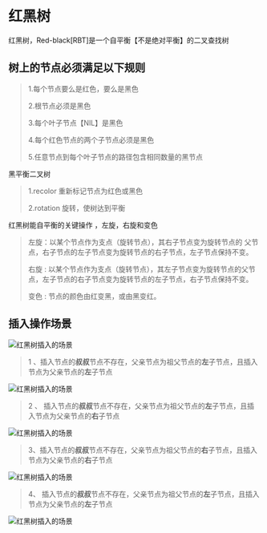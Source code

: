 # 红黑树

红黑树，Red-black[RBT]是一个自平衡【不是绝对平衡】的二叉查找树

## 树上的节点必须满足以下规则

> 1.每个节点要么是红色，要么是黑色
>
> 2.根节点必须是黑色
>
> 3.每个叶子节点【NIL】是黑色
>
> 4.每个红色节点的两个子节点必须是黑色
>
> 5.任意节点到每个叶子节点的路径包含相同数量的黑节点

黑平衡二叉树

> 1.recolor 重新标记节点为红色或黑色
>
> 2.rotation 旋转，使树达到平衡

红黑树能自平衡的关键操作 ，左旋，右旋和变色

> 左旋：以某个节点作为支点（旋转节点），其右子节点变为旋转节点的          父节点，右子节点的左子节点变为旋转节点的右子节点，左子节点保持不变。
>
> 右旋 : 以某个节点作为支点（旋转节点），其左子节点变为旋转节点的父节点，左子节点的右子节点变为旋转节点的左子节点，右子节点保持不变。
>
> 变色 : 节点的颜色由红变黑，或由黑变红。

## 插入操作场景

![红黑树插入的场景](https://upload-images.jianshu.io/upload_images/17842845-17f4d640ea503235.png)

> 1 、插入节点的**叔叔**节点不存在，父亲节点为祖父节点的**左**子节点，且插入节点为父亲节点的**左**子节点

![红黑树插入的场景](https://upload-images.jianshu.io/upload_images/17842845-a0a5074e7903650f.png)

> 2 、 插入节点的**叔叔**节点不存在，父亲节点为祖父节点的**左**子节点，且插入节点为父亲节点的**右**子节点

![红黑树插入的场景](https://upload-images.jianshu.io/upload_images/17842845-f8721ec4a9c39457.png)

> 3、插入节点的**叔叔**节点不存在，父亲节点为祖父节点的**右**子节点，且插入节点为父亲节点的**右**子节点

![红黑树插入的场景](https://upload-images.jianshu.io/upload_images/17842845-28197edece4fbb42.png)

> 4、 插入节点的**叔叔**节点不存在，父亲节点为祖父节点的**左**子节点，且插入节点为父亲节点的**左**子节点

![红黑树插入的场景](https://upload-images.jianshu.io/upload_images/17842845-1e1bb02f4f6ee087.png)

